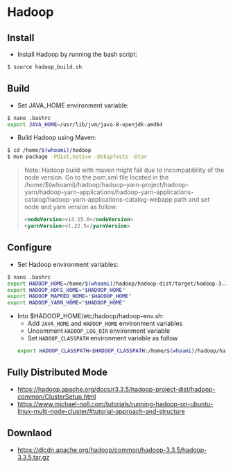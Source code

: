 # Hadoop

## Install
* Install Hadoop by running the bash script:
```bash
$ source hadoop_build.sh
```

## Build
* Set JAVA_HOME environment variable:
```bash
$ nano .bashrc                    
export JAVA_HOME=/usr/lib/jvm/java-8-openjdk-amd64
```

* Build Hadoop using Maven:
```bash
$ cd /home/$(whoami)/hadoop
$ mvn package -Pdist,native -DskipTests -Dtar
```

> Note: Hadoop build with maven might fail due to incompatibility of the node version. Go to the pom.xml file located in the /home/$(whoami)/hadoop/hadoop-yarn-project/hadoop-yarn/hadoop-yarn-applications/hadoop-yarn-applications-catalog/hadoop-yarn-applications-catalog-webapp path and set node and yarn version as follow:
>```xml
><nodeVersion>v14.15.0</nodeVersion>
><yarnVersion>v1.22.5</yarnVersion>
>```

## Configure 
* Set Hadoop environment variables:
```bash
$ nano .bashrc                                    
export HADOOP_HOME=/home/$(whoami)/hadoop/hadoop-dist/target/hadoop-3.3.5
export HADOOP_HDFS_HOME="$HADOOP_HOME"
export HADOOP_MAPRED_HOME="$HADOOP_HOME"
export HADOOP_YARN_HOME="$HADOOP_HOME"
```

* Into $HADOOP_HOME/etc/hadoop/hadoop-env.sh:
    * Add `JAVA_HOME` and `HADOOP_HOME` environment variables
    * Uncomment `HADOOP_LOG_DIR` environment variable
    * Set `HADOOP_CLASSPATH` environment variable as follow
    ```bash
    export HADOOP_CLASSPATH=$HADOOP_CLASSPATH:/home/$(whoami)/hadoop/hadoop-dist/target/hadoop-3.3.5/share/hadoop/tools/lib/junit-4.13.2.jar
    ```


## Fully Distributed Mode
* https://hadoop.apache.org/docs/r3.3.5/hadoop-project-dist/hadoop-common/ClusterSetup.html
* https://www.michael-noll.com/tutorials/running-hadoop-on-ubuntu-linux-multi-node-cluster/#tutorial-approach-and-structure

## Downlaod
* https://dlcdn.apache.org/hadoop/common/hadoop-3.3.5/hadoop-3.3.5.tar.gz